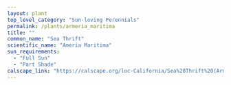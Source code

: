 ```yaml
---
layout: plant                                                              
top_level_category: "Sun-loving Perennials"
permalink: /plants/armeria_maritima
title: ""
common_name: "Sea Thrift"
scientific_name: "Ameria Maritima"
sun_requirements:
  - "Full Sun"
  - "Part Shade"
calscape_link: "https://calscape.org/loc-California/Sea%20Thrift%20(Armeria%20maritima)"
---
```



